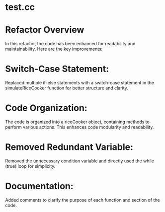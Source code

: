 # test.cc
# Refactor Overview
In this refactor, the code has been enhanced for readability and maintainability. Here are the key improvements:

# Switch-Case Statement: 
Replaced multiple if-else statements with a switch-case statement in the simulateRiceCooker function for better structure and clarity.

# Code Organization: 
The code is organized into a riceCooker object, containing methods to perform various actions. This enhances code modularity and readability.

# Removed Redundant Variable: 
Removed the unnecessary condition variable and directly used the while (true) loop for simplicity.

# Documentation: 
Added comments to clarify the purpose of each function and section of the code.
